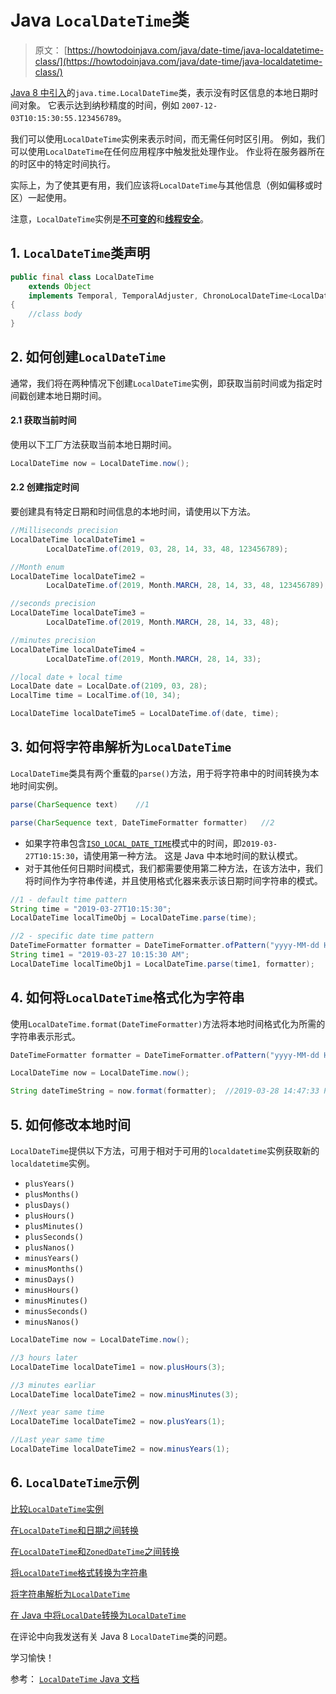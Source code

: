 # Java `LocalDateTime`类

> 原文： [https://howtodoinjava.com/java/date-time/java-localdatetime-class/](https://howtodoinjava.com/java/date-time/java-localdatetime-class/)

[Java 8 中引入](https://howtodoinjava.com/java8/date-and-time-api-changes-in-java-8-lambda/)的`java.time.LocalDateTime`类，表示没有时区信息的本地日期时间对象。 它表示达到纳秒精度的时间，例如 `2007-12-03T10:15:30:55.123456789`。

我们可以使用`LocalDateTime`实例来表示时间，而无需任何时区引用。 例如，我们可以使用`LocalDateTime`在任何应用程序中触发批处理作业。 作业将在服务器所在的时区中的特定时间执行。

实际上，为了使其更有用，我们应该将`LocalDateTime`与其他信息（例如偏移或时区）一起使用。

注意，`LocalDateTime`实例是[**不可变的**](https://howtodoinjava.com/java/basics/how-to-make-a-java-class-immutable/)和[**线程安全**](https://howtodoinjava.com/java/multi-threading/what-is-thread-safety/)。

## 1\. `LocalDateTime`类声明

```java
public final class LocalDateTime
	extends Object
	implements Temporal, TemporalAdjuster, ChronoLocalDateTime<LocalDate>, Serializable
{
	//class body
}

```

## 2\. 如何创建`LocalDateTime`

通常，我们将在两种情况下创建`LocalDateTime`实例，即获取当前时间或为指定时间戳创建本地日期时间。

#### 2.1 获取当前时间

使用以下工厂方法获取当前本地日期时间。

```java
LocalDateTime now = LocalDateTime.now();

```

#### 2.2 创建指定时间

要创建具有特定日期和时间信息的本地时间，请使用以下方法。

```java
//Milliseconds precision
LocalDateTime localDateTime1 = 
		LocalDateTime.of(2019, 03, 28, 14, 33, 48, 123456789);

//Month enum
LocalDateTime localDateTime2 = 
		LocalDateTime.of(2019, Month.MARCH, 28, 14, 33, 48, 123456789);

//seconds precision
LocalDateTime localDateTime3 = 
		LocalDateTime.of(2019, Month.MARCH, 28, 14, 33, 48);

//minutes precision
LocalDateTime localDateTime4 = 
		LocalDateTime.of(2019, Month.MARCH, 28, 14, 33);

//local date + local time
LocalDate date = LocalDate.of(2109, 03, 28);
LocalTime time = LocalTime.of(10, 34);	

LocalDateTime localDateTime5 = LocalDateTime.of(date, time);	

```

## 3\. 如何将字符串解析为`LocalDateTime`

`LocalDateTime`类具有两个重载的`parse()`方法，用于将字符串中的时间转换为本地时间实例。

```java
parse(CharSequence text)	//1

parse(CharSequence text, DateTimeFormatter formatter)	//2

```

*   如果字符串包含[`ISO_LOCAL_DATE_TIME`](https://docs.oracle.com/javase/8/docs/api/java/time/format/DateTimeFormatter.html#ISO_LOCAL_DATE_TIME)模式中的时间，即`2019-03-27T10:15:30`，请使用第一种方法。 这是 Java 中本地时间的默认模式。
*   对于其他任何日期时间模式，我们都需要使用第二种方法，在该方法中，我们将时间作为字符串传递，并且使用格式化器来表示该日期时间字符串的模式。

```java
//1 - default time pattern
String time = "2019-03-27T10:15:30";
LocalDateTime localTimeObj = LocalDateTime.parse(time);

//2 - specific date time pattern
DateTimeFormatter formatter = DateTimeFormatter.ofPattern("yyyy-MM-dd HH:mm:ss a");
String time1 = "2019-03-27 10:15:30 AM";
LocalDateTime localTimeObj1 = LocalDateTime.parse(time1, formatter);

```

## 4\. 如何将`LocalDateTime`格式化为字符串

使用`LocalDateTime.format(DateTimeFormatter)`方法将本地时间格式化为所需的字符串表示形式。

```java
DateTimeFormatter formatter = DateTimeFormatter.ofPattern("yyyy-MM-dd HH:mm:ss a");

LocalDateTime now = LocalDateTime.now();

String dateTimeString = now.format(formatter);	//2019-03-28 14:47:33 PM

```

## 5\. 如何修改本地时间

`LocalDateTime`提供以下方法，可用于相对于可用的`localdatetime`实例获取新的`localdatetime`实例。

*   `plusYears()`
*   `plusMonths()`
*   `plusDays()`
*   `plusHours()`
*   `plusMinutes()`
*   `plusSeconds()`
*   `plusNanos()`
*   `minusYears()`
*   `minusMonths()`
*   `minusDays()`
*   `minusHours()`
*   `minusMinutes()`
*   `minusSeconds()`
*   `minusNanos()`

```java
LocalDateTime now = LocalDateTime.now();

//3 hours later
LocalDateTime localDateTime1 = now.plusHours(3);	

//3 minutes earliar
LocalDateTime localDateTime2 = now.minusMinutes(3);

//Next year same time
LocalDateTime localDateTime2 = now.plusYears(1);

//Last year same time
LocalDateTime localDateTime2 = now.minusYears(1);

```

## 6\. `LocalDateTime`示例

[比较`LocalDateTime`实例](https://howtodoinjava.com/java/date-time/compare-localdatetime/)

[在`LocalDateTime`和日期之间转换](https://howtodoinjava.com/java/date-time/localdatetime-to-date/)

[在`LocalDateTime`和`ZonedDateTime`之间转换](https://howtodoinjava.com/java/date-time/localdatetime-to-zoneddatetime/)

[将`LocalDateTime`格式转换为字符串](https://howtodoinjava.com/java/date-time/format-localdatetime-to-string/)

[将字符串解析为`LocalDateTime`](https://howtodoinjava.com/java/date-time/localdatetime-parse/)

[在 Java 中将`LocalDate`转换为`LocalDateTime`](https://howtodoinjava.com/java/date-time/localdate-localdatetime-conversions/)

在评论中向我发送有关 Java 8 `LocalDateTime`类的问题。

学习愉快！

参考： [`LocalDateTime` Java 文档](https://docs.oracle.com/javase/8/docs/api/java/time/LocalDateTime.html)